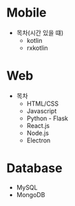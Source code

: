 # Mobile
* 목차(시간 있을 떄)
  * kotlin
  * rxkotlin

# Web
* 목차
  * HTML/CSS
  * Javascript
  * Python - Flask
  * React.js
  * Node.js
  * Electron 

# Database
* MySQL
* MongoDB
